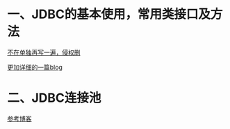# 一、JDBC的基本使用，常用类接口及方法

[不在单独再写一遍，侵权删](https://www.cnblogs.com/erbing/p/5805727.html)

[更加详细的一篇blog](https://www.cnblogs.com/xiaotiaosi/p/6394554.html)

# 二、JDBC连接池

[参考博客](https://www.cnblogs.com/xiaotiaosi/p/6398371.html)


